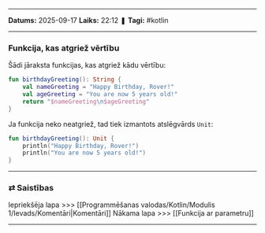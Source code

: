 ___

**Datums:** 2025-09-17
**Laiks:** 22:12
❚ **Tagi:** #kotlin 

---
### Funkcija, kas atgriež vērtību

Šādi jāraksta funkcijas, kas atgriež kādu vērtību:

```kotlin
fun birthdayGreeting(): String {
    val nameGreeting = "Happy Birthday, Rover!"
    val ageGreeting = "You are now 5 years old!"
    return "$nameGreeting\n$ageGreeting"
}
```

Ja funkcija neko neatgriež, tad tiek izmantots atslēgvārds `Unit`:

```kotlin
fun birthdayGreeting(): Unit {
    println("Happy Birthday, Rover!")
    println("You are now 5 years old!")
}
```

---
### ⇄ Saistības

Iepriekšēja lapa >>> [[Programmēšanas valodas/Kotlin/Modulis 1/Ievads/Komentāri|Komentāri]]
Nākama lapa >>> [[Funkcija ar parametru]]

---